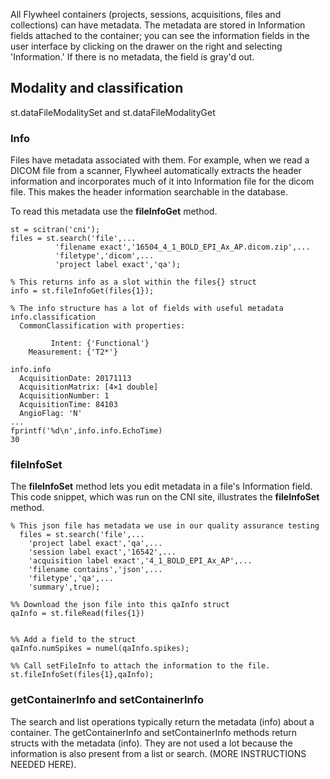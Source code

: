 All Flywheel containers (projects, sessions, acquisitions, files and collections) can have metadata. The metadata are stored in Information fields attached to the container; you can see the information fields in the user interface by clicking on the drawer on the right and selecting 'Information.' If there is no metadata, the field is gray'd out.

## Modality and classification

st.dataFileModalitySet and st.dataFileModalityGet

### Info

Files have metadata associated with them. For example, when we read a DICOM file from a scanner, Flywheel automatically extracts the header information and incorporates much of it into Information file for the dicom file. This makes the header information searchable in the database. 

To read this metadata use the **fileInfoGet** method.
```
st = scitran('cni');
files = st.search('file',...
          'filename exact','16504_4_1_BOLD_EPI_Ax_AP.dicom.zip',...
          'filetype','dicom',...
          'project label exact','qa');

% This returns info as a slot within the files{} struct
info = st.fileInfoGet(files{1});

% The info structure has a lot of fields with useful metadata
info.classification
  CommonClassification with properties:

         Intent: {'Functional'}
    Measurement: {'T2*'}

info.info
  AcquisitionDate: 20171113
  AcquisitionMatrix: [4×1 double]
  AcquisitionNumber: 1
  AcquisitionTime: 84103
  AngioFlag: 'N' 
...
fprintf('%d\n',info.info.EchoTime)
30
```
### fileInfoSet
The **fileInfoSet** method lets you edit metadata in a file's Information field. This code snippet, which was run on the CNI site, illustrates the **fileInfoSet** method.
```
% This json file has metadata we use in our quality assurance testing
  files = st.search('file',...
    'project label exact','qa',...
    'session label exact','16542',...
    'acquisition label exact','4_1_BOLD_EPI_Ax_AP',...
    'filename contains','json',...
    'filetype','qa',...
    'summary',true);

%% Download the json file into this qaInfo struct
qaInfo = st.fileRead(files{1})


%% Add a field to the struct
qaInfo.numSpikes = numel(qaInfo.spikes);

%% Call setFileInfo to attach the information to the file.
st.fileInfoSet(files{1},qaInfo);
```

### getContainerInfo and setContainerInfo
The search and list operations typically return the metadata (info) about a container.  The getContainerInfo and setContainerInfo methods return structs with the metadata (info). They are not used a lot because the information is also present from a list or search.  (MORE INSTRUCTIONS NEEDED HERE).

